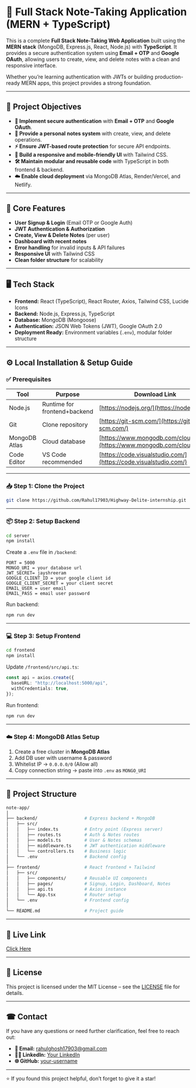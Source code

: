 # 🚀 Full Stack Note-Taking Application (MERN + TypeScript)

This is a complete **Full Stack Note-Taking Web Application** built using the **MERN stack** (MongoDB, Express.js, React, Node.js) with **TypeScript**. It provides a secure authentication system using **Email + OTP** and **Google OAuth**, allowing users to create, view, and delete notes with a clean and responsive interface.  

Whether you’re learning authentication with JWTs or building production-ready MERN apps, this project provides a strong foundation.  

---

## 🎯 Project Objectives

- **🔐 Implement secure authentication** with **Email + OTP** and **Google OAuth**.  
- **📝 Provide a personal notes system** with create, view, and delete operations.  
- **⚡ Ensure JWT-based route protection** for secure API endpoints.  
- **🎨 Build a responsive and mobile-friendly UI** with Tailwind CSS.  
- **🛠 Maintain modular and reusable code** with TypeScript in both frontend & backend.  
- **☁️ Enable cloud deployment** via MongoDB Atlas, Render/Vercel, and Netlify.  

---

## 🚀 Core Features

- **User Signup & Login** (Email OTP or Google Auth)  
- **JWT Authentication & Authorization**  
- **Create, View & Delete Notes** (per user)  
- **Dashboard with recent notes**  
- **Error handling** for invalid inputs & API failures  
- **Responsive UI** with Tailwind CSS  
- **Clean folder structure** for scalability  

---

## 🖥️ Tech Stack

- **Frontend:** React (TypeScript), React Router, Axios, Tailwind CSS, Lucide Icons  
- **Backend:** Node.js, Express.js, TypeScript  
- **Database:** MongoDB (Mongoose)  
- **Authentication:** JSON Web Tokens (JWT), Google OAuth 2.0  
- **Deployment Ready:** Environment variables (`.env`), modular folder structure  

---

## ⚙️ Local Installation & Setup Guide

### ✅ Prerequisites
| Tool        | Purpose                   | Download Link |
|-------------|---------------------------|---------------|
| Node.js     | Runtime for frontend+backend | [https://nodejs.org/](https://nodejs.org/) |
| Git         | Clone repository          | [https://git-scm.com/](https://git-scm.com/) |
| MongoDB Atlas | Cloud database          | [https://www.mongodb.com/cloud/atlas](https://www.mongodb.com/cloud/atlas) |
| Code Editor | VS Code recommended       | [https://code.visualstudio.com/](https://code.visualstudio.com/) |

---

### 📥 Step 1: Clone the Project
```bash
git clone https://github.com/Rahul17903/Highway-Delite-internship.git
```

---

### 📦 Step 2: Setup Backend
```bash
cd server
npm install
```

Create a `.env` file in `/backend`:
```env
PORT = 5000
MONGO_URI = your database url
JWT_SECRET= jayshreeram
GOOGLE_CLIENT_ID = your google client id 
GOOGLE_CLIENT_SECRET = your client secret
EMAIL_USER = user email
EMAIL_PASS = email user password 
```

Run backend:
```bash
npm run dev
```

---

### 💻 Step 3: Setup Frontend
```bash
cd frontend
npm install
```

Update `/frontend/src/api.ts`:
```ts
const api = axios.create({
  baseURL: "http://localhost:5000/api",
  withCredentials: true,
});
```

Run frontend:
```bash
npm run dev
```

---

### ☁️ Step 4: MongoDB Atlas Setup
1. Create a free cluster in **MongoDB Atlas**  
2. Add DB user with username & password  
3. Whitelist IP → `0.0.0.0/0` (Allow all)  
4. Copy connection string → paste into `.env` as `MONGO_URI`  

---

## 🧱 Project Structure
```bash
note-app/
│
├── backend/                  # Express backend + MongoDB
│   ├── src/
│   │   ├── index.ts          # Entry point (Express server)
│   │   ├── routes.ts         # Auth & Notes routes
│   │   ├── models.ts         # User & Notes schemas
│   │   ├── middleware.ts     # JWT authentication middleware
│   │   └── controllers.ts    # Business logic
│   └── .env                  # Backend config
│
├── frontend/                 # React frontend + Tailwind
│   ├── src/
│   │   ├── components/       # Reusable UI components
│   │   ├── pages/            # Signup, Login, Dashboard, Notes
│   │   ├── api.ts            # Axios instance
│   │   └── App.tsx           # Router setup
│   └── .env                  # Frontend config
│
└── README.md                 # Project guide
```

---

## 🔗 Live Link
[Click Here](https://your-deployed-url.vercel.app)  

---

## 📄 License
This project is licensed under the MIT License – see the [LICENSE](LICENSE) file for details.  

---

## ☎︎ Contact
If you have any questions or need further clarification, feel free to reach out:  

- **💌 Email:** rahulghosh17903@gmail.com  
- **🕵️‍♂️ LinkedIn:** [Your LinkedIn](https://www.linkedin.com/in/rahul-ghosh-b377b228a/)  
- **🌐 GitHub:** [your-username](https://github.com/Rahul17903)  

---

⭐ If you found this project helpful, don’t forget to give it a star!  
